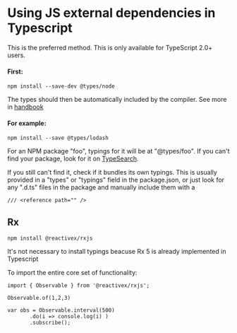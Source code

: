 # Using JS external dependencies in Typescript

This is the preferred method. This is only available for TypeScript 2.0+ users. 

#### First:

``` 
npm install --save-dev @types/node 
```

The types should then be automatically included by the compiler. 
See more in [handbook](http://www.typescriptlang.org/docs/handbook/declaration-files/consumption.html)

#### For example:

``` 
npm install --save @types/lodash 
```

For an NPM package "foo", typings for it will be at "@types/foo".
If you can't find your package, look for it on [TypeSearch](http://microsoft.github.io/TypeSearch).

If you still can't find it, check if it bundles its own typings. 
This is usually provided in a "types" or "typings" field in the package.json, or just look for any ".d.ts" 
files in the package and manually include them with a
```
/// <reference path="" /> 
```
## Rx

```
npm install @reactivex/rxjs
```

It's not necessary to install typings beacuse Rx 5 is already implemented in Typescript

To import the entire core set of functionality:

```
import { Observable } from '@reactivex/rxjs';

Observable.of(1,2,3)

var obs = Observable.interval(500)
	   .do(i => console.log(i) )
	   .subscribe();
```
